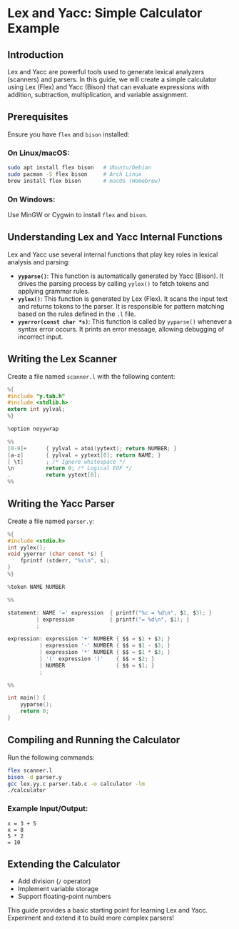 # Lex and Yacc: Simple Calculator Example

## Introduction
Lex and Yacc are powerful tools used to generate lexical analyzers (scanners) and parsers. In this guide, we will create a simple calculator using Lex (Flex) and Yacc (Bison) that can evaluate expressions with addition, subtraction, multiplication, and variable assignment.

## Prerequisites
Ensure you have `flex` and `bison` installed:

### On Linux/macOS:
```sh
sudo apt install flex bison   # Ubuntu/Debian
sudo pacman -S flex bison     # Arch Linux
brew install flex bison       # macOS (Homebrew)
```

### On Windows:
Use MinGW or Cygwin to install `flex` and `bison`.

## Understanding Lex and Yacc Internal Functions
Lex and Yacc use several internal functions that play key roles in lexical analysis and parsing:

- **`yyparse()`**: This function is automatically generated by Yacc (Bison). It drives the parsing process by calling `yylex()` to fetch tokens and applying grammar rules.
- **`yylex()`**: This function is generated by Lex (Flex). It scans the input text and returns tokens to the parser. It is responsible for pattern matching based on the rules defined in the `.l` file.
- **`yyerror(const char *s)`**: This function is called by `yyparse()` whenever a syntax error occurs. It prints an error message, allowing debugging of incorrect input.

## Writing the Lex Scanner
Create a file named `scanner.l` with the following content:

```c
%{
#include "y.tab.h"
#include <stdlib.h>
extern int yylval;
%}

%option noyywrap

%%
[0-9]+      { yylval = atoi(yytext); return NUMBER; }
[a-z]       { yylval = yytext[0]; return NAME; }
[ \t]       ; /* Ignore whitespace */
\n          return 0; /* Logical EOF */
.           return yytext[0];
%%
```

## Writing the Yacc Parser
Create a file named `parser.y`:

```c
%{
#include <stdio.h>
int yylex();
void yyerror (char const *s) {
    fprintf (stderr, "%s\n", s);
}
%}

%token NAME NUMBER

%%

statement: NAME '=' expression  { printf("%c = %d\n", $1, $3); }
         | expression           { printf("= %d\n", $1); }
         ;

expression: expression '+' NUMBER { $$ = $1 + $3; }
          | expression '-' NUMBER { $$ = $1 - $3; }
          | expression '*' NUMBER { $$ = $1 * $3; }
          | '(' expression ')'    { $$ = $2; }
          | NUMBER                { $$ = $1; }
          ;

%%

int main() {
    yyparse();
    return 0;
}
```

## Compiling and Running the Calculator
Run the following commands:

```sh
flex scanner.l
bison -d parser.y
gcc lex.yy.c parser.tab.c -o calculator -lm
./calculator
```

### Example Input/Output:
```
x = 3 + 5
x = 8
5 * 2
= 10
```

## Extending the Calculator
- Add division (`/` operator)
- Implement variable storage
- Support floating-point numbers

This guide provides a basic starting point for learning Lex and Yacc. Experiment and extend it to build more complex parsers!

